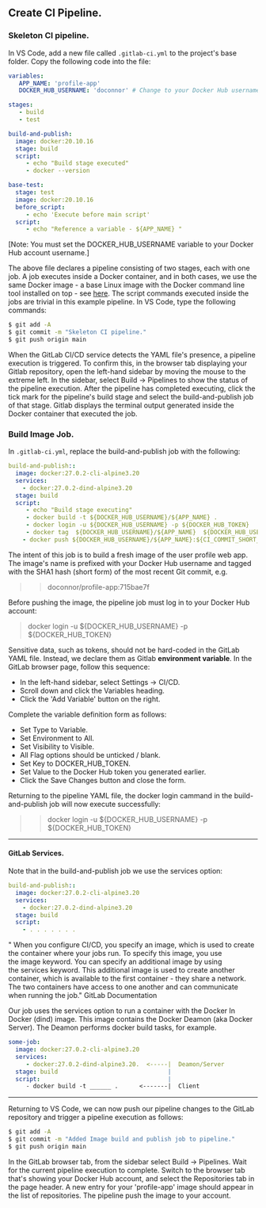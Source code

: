 ## Create CI Pipeline.

### Skeleton CI pipeline.
In VS Code, add a new file called `.gitlab-ci.yml` to the project's base folder. Copy the following code into the file:
~~~yaml
variables:
   APP_NAME: 'profile-app'
   DOCKER_HUB_USERNAME: 'doconnor' # Change to your Docker Hub username

stages:
   - build
   - test

build-and-publish:
  image: docker:20.10.16
  stage: build
  script:
     - echo "Build stage executed"
     - docker --version

base-test:
  stage: test
  image: docker:20.10.16
  before_script:
     - echo 'Execute before main script'
  script: 
     - echo "Reference a variable - ${APP_NAME} " 
~~~
[Note: You must set the DOCKER_HUB_USERNAME variable to your Docker Hub account username.]

The above file declares a pipeline consisting of two stages, each with one job. A job executes inside a Docker container, and in both cases, we use the same Docker image - a base Linux image with the Docker command line tool installed on top - see [here][dockeri]. The script commands executed inside the jobs are trivial in this example pipeline. In VS Code, type the following commands:
~~~bash
$ git add -A
$ git commit -m "Skeleton CI pipeline."
$ git push origin main
~~~

When the GitLab CI/CD service detects the YAML file's presence, a pipeline execution is triggered. To confirm this, in the browser tab displaying your Gitlab repository, open the left-hand sidebar by moving the mouse to the extreme left. In the sidebar, select Build -> Pipelines to show the status of the pipeline execution. After the pipeline has completed executing, click the tick mark for the pipeline's build stage and select the build-and-publish job of that stage. Gitlab displays the terminal output generated inside the Docker container that executed the job.

### Build Image Job.

In `.gitlab-ci.yml`, replace the build-and-publish job with the following:
~~~yaml
build-and-publish::
  image: docker:27.0.2-cli-alpine3.20
  services:
    - docker:27.0.2-dind-alpine3.20
  stage: build
  script:
     - echo "Build stage executing"
     - docker build -t ${DOCKER_HUB_USERNAME}/${APP_NAME} .
     - docker login -u ${DOCKER_HUB_USERNAME} -p ${DOCKER_HUB_TOKEN}
     - docker tag  ${DOCKER_HUB_USERNAME}/${APP_NAME}  ${DOCKER_HUB_USERNAME}/${APP_NAME}:${CI_COMMIT_SHORT_SHA} 
    - docker push ${DOCKER_HUB_USERNAME}/${APP_NAME}:${CI_COMMIT_SHORT_SHA}
~~~
The intent of this job is to build a fresh image of the user profile web app. The image's name is prefixed with your Docker Hub username and tagged with the SHA1 hash (short form) of the most recent Git commit, e.g.

>> doconnor/profile-app:715bae7f 

Before pushing the image, the pipeline job must log in to your Docker Hub account:

> docker login -u ${DOCKER_HUB_USERNAME} -p ${DOCKER_HUB_TOKEN}

Sensitive data, such as tokens, should not be hard-coded in the GitLab YAML file. Instead, we declare them as Gitlab __environment variable__. In the GitLab browser page, follow this sequence:

+ In the left-hand sidebar, select Settings -> CI/CD. 
+ Scroll down and click the Variables heading. 
+ Click the 'Add Variable' button on the right.

Complete the variable definition form as follows:

+ Set Type to Variable.
+ Set Environment to All.
+ Set Visibility to Visible. 
+ All Flag options should be unticked / blank.
+ Set Key to DOCKER_HUB_TOKEN.
+ Set Value to the Docker Hub token you generated earlier.
+ Click the Save Changes button and close the form. 
 
Returning to the pipeline YAML file, the docker login cammand in the build-and-publish job will now execute successfully:

>> docker login -u ${DOCKER_HUB_USERNAME} -p ${DOCKER_HUB_TOKEN}

---------------------------------

#### GitLab Services.

Note that in the build-and-publish job we use the services option:
~~~yaml
build-and-publish::
  image: docker:27.0.2-cli-alpine3.20
  services:
    - docker:27.0.2-dind-alpine3.20
  stage: build
  script:
    - . . . . . . . 
~~~

" When you configure CI/CD, you specify an image, which is used to create the container where your jobs run. To specify this image, you use the image keyword.
You can specify an additional image by using the services keyword. This additional image is used to create another container, which is available to the first container - they share a network. The two containers have access to one another and can communicate when running the job." GitLab Documentation

Our job uses the services option to run a container with the Docker In Docker (dind) image. This image contains the Docker Deamon (aka Docker Server). The Deamon performs docker build tasks, for example. 
~~~yaml
some-job:
  image: docker:27.0.2-cli-alpine3.20
  services:
     - docker:27.0.2-dind-alpine3.20.  <-----|  Deamon/Server
  stage: build                               |
  script:                                    |
     - docker build -t ______ .      <-------|  Client
~~~

-------------------------------

Returning to VS Code, we can now push our pipeline changes to the GitLab repository and trigger a pipeline execution as follows:
~~~bash
$ git add -A
$ git commit -m "Added Image build and publish job to pipeline."
$ git push origin main
~~~
In the GitLab browser tab, from the sidebar select Build -> Pipelines. Wait for the current pipeline execution to complete. Switch to the browser tab that's showing your Docker Hub account, and select the Repositories tab in the page header. A new entry for your 'profile-app' image should appear in the list of repositories. The pipeline push the image to your account. 

[dockeri]: https://hub.docker.com/_/docker